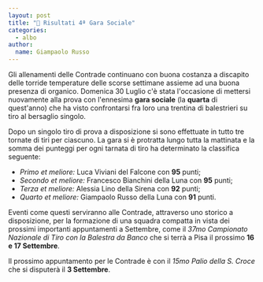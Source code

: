 ```yaml
---
layout: post
title: "🎯 Risultati 4ª Gara Sociale"
categories: 
  - albo
author:
  name: Giampaolo Russo
---
```


Gli allenamenti delle Contrade continuano con buona costanza a discapito delle torride temperature delle scorse settimane assieme ad una buona presenza di organico.
Domenica 30 Luglio c'è stata l'occasione di mettersi nuovamente alla prova con l'ennesima **gara sociale** (la **quarta** di quest'anno) che ha visto confrontarsi fra loro una trentina di balestrieri su tiro al bersaglio singolo.

<!-- more -->

Dopo un singolo tiro di prova a disposizione si sono effettuate in tutto tre tornate di tiri per ciascuno.
La gara si è protratta lungo tutta la mattinata e la somma dei punteggi per ogni tarnata di tiro ha determinato la classifica seguente:

* *Primo et meliore:* Luca Viviani del Falcone con **95** punti;
* *Secondo et meliore:* Francesco Bianchini della Luna con **95** punti;
* *Terza et meliore:* Alessia Lino della Sirena con **92** punti;
* *Quarto et meliore:* Giampaolo Russo della Luna con **91** punti.

Eventi come questi serviranno alle Contrade, attraverso uno storico a disposizione, per la formazione di una squadra compatta in vista dei prossimi importanti appuntamenti a Settembre, come il *37mo Campionato Nazionale di Tiro con la Balestra da Banco* che si terrà a Pisa il prossimo **16 e 17 Settembre**.

Il prossimo appuntamento per le Contrade è con il *15mo Palio della S. Croce* che si disputerà il **3 Settembre**.
